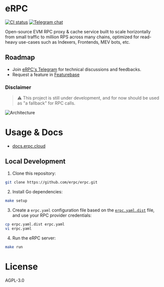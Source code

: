 # eRPC

[![CI status][ci-badge]][ci-url]
[![Telegram chat][tg-badge]][tg-url]

Open-source EVM RPC proxy & cache service built to scale horizontally from small traffic to million RPS across many chains, optimized for read-heavy use-cases such as Indexers, Frontends, MEV bots, etc.

## Roadmap

- Join [eRPC's Telegram](https://t.me/+eEik0_G1VMhmN2U8) for technical discussions and feedbacks.
- Request a feature in [Featurebase](https://erpc.featurebase.app)

### Disclaimer

> ⚠️ This project is still under development, and for now should be used as "a fallback" for RPC calls.

![Architecture](./assets/hla-diagram.svg)

# Usage & Docs

* [docs.erpc.cloud](https://docs.erpc.cloud)

## Local Development

1. Clone this repository:

```bash
git clone https://github.com/erpc/erpc.git
```

2. Install Go dependencies:

```bash
make setup
```

3. Create a `erpc.yaml` configuration file based on the [`erpc.yaml.dist`](./erpc.yaml.dist) file, and use your RPC provider credentials:

```bash
cp erpc.yaml.dist erpc.yaml
vi erpc.yaml
```

4. Run the eRPC server:

```bash
make run
```

# License

AGPL-3.0


[ci-badge]: https://github.com/erpc/erpc/actions/workflows/development.yml/badge.svg
[ci-url]: https://github.com/erpc/erpc/actions/workflows/development.yml
[tg-badge]: https://img.shields.io/endpoint?color=neon&logo=telegram&label=Chat&url=https%3A%2F%2Fmogyo.ro%2Fquart-apis%2Ftgmembercount%3Fchat_id%3Derpc_cloud
[tg-url]: https://t.me/erpc_cloud
[license-badge]: https://img.shields.io/github/license/erpc/erpc
[license-url]: https://github.com/erpc/erpc/blob/main/LICENSE
[version-badge]: https://img.shields.io/github/version/erpc/erpc
[version-url]: https://github.com/erpc/erpc/releases
